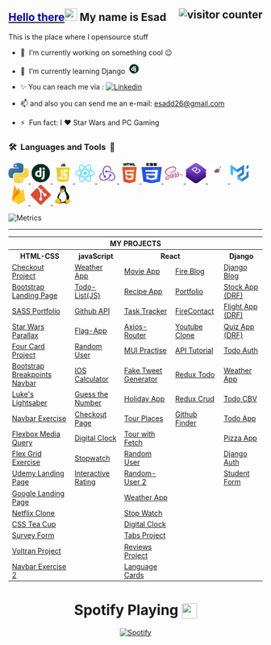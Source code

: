 ## <a href="https://youtu.be/frszEJb0aOo?t=4" ><span style="color:#000099"> Hello there</span></a><img src="https://media.giphy.com/media/hvRJCLFzcasrR4ia7z/giphy.gif" width="25" height="25"></a> My name is Esad <img src="https://komarev.com/ghpvc/?username=esadakman" alt="visitor counter" align="right" valign="center" height="28.5"/>

This is the place where I opensource stuff

- 🔭 &nbsp;I’m currently working on something cool :wink:

- 🌱 &nbsp;I’m currently learning Django &nbsp;<img  src="./logos/django.jpg" alt="django" width="20" height="20"/>

- ✨ You can reach me via : <a href="https://www.linkedin.com/in/esadakman/" target="_blank"> <img src="https://img.shields.io/badge/linkedin-%230077B5.svg?&style=for-the-badge&logo=linkedin&logoColor=white" target="_blank" alt="Linkedin" height="20"/></a>

- 📫 and also you can send me an e-mail: <a href="mailto:esadd26@gmail.com">esadd26@gmail.com</a>

- ⚡ &nbsp;Fun fact: I :heart: Star Wars and PC Gaming

### <b>🛠️&nbsp;&nbsp;Languages&nbsp;and&nbsp;Tools&nbsp;&nbsp;🚀</b>

<p > 
<a href="https://www.python.org" target="_blank" rel="noreferrer"> <img  src="./logos/Python.svg" alt="python" width="40" height="40"/> </a> 
<a href="https://www.djangoproject.com/" target="_blank" rel="noreferrer"> <img  src="./logos/django.jpg" alt="django" width="40" height="40"/> </a> 
<a href="https://www.javascript.org" target="_blank" rel="noreferrer"><img  src="./logos/js_logo.png" alt="javascript" width="40" height="40"/> </a>
<a href="https://reactjs.org/" target="_blank" rel="noreferrer"><img  src="./logos/react_logo.png" alt="react" width="40" height="40"/>  </a> 
<a href="https://redux.js.org/" target="_blank" rel="noreferrer"><img  src="./logos/redux.png" alt="react" width="40" height="40"/>  </a> 
<a href="https://html.com" target="_blank" rel="noreferrer"><img src="./logos/HTML5.svg" alt="html5" width="40" height="40"/> </a> 
<a href="https://www.w3.org/Style/CSS/Overview.en.html" target="_blank" rel="noreferrer"> <img src="./logos/CSS3.svg" alt="css3" width="40" height="40"/> </a> 
<a href="https://sass-lang.com/" target="_blank" rel="noreferrer"> <img  src="./logos/sass_logo.png" alt="sass" width="40" height="40"/> 
<a href="https://getbootstrap.com/" target="_blank" rel="noreferrer"> <img  src="./logos/bootstrap.logo.png" alt="bootstrap" width="40" height="40"/>  
<a href="https://git-scm.com/" target="_blank" rel="noreferrer"> </a>
<a href="https://styled-components.com/" rel="noreferrer"> <img src="./logos/styled_components.png" alt="styled_components" width="40" height="40"/> </a> 
<a href="https://mui.com/" target="_blank" rel="noreferrer"> <img src="./logos/mui.png" alt="mui" width="40" height="40"/> </a> 
<a href="https://firebase.google.com/" target="_blank" rel="noreferrer"> <img src="./logos/firebase.png" alt="mui" width="40" height="40"/> </a> 
<a href="https://git-scm.com" target="_blank" rel="noreferrer"> <img src="./logos/git.svg" alt="git" width="40" height="40"/> </a>    
<a href="https://www.linux.org" target="_blank" rel="noreferrer"> <img src="./logos/linux.png" alt="linux" width="40" height="40"/> </a> 
</p>

![Metrics](https://metrics.lecoq.io/esadakman?template=classic&base.header=0&base.activity=0&base.community=0&base.repositories=0&base.metadata=0&isocalendar=1&languages=1&base=header%2C%20activity%2C%20community%2C%20repositories%2C%20metadata&base.indepth=false&base.hireable=false&base.skip=false&isocalendar=false&isocalendar.duration=half-year&languages=false&languages.ignored=Procfile&languages.limit=8&languages.threshold=0%25&languages.other=false&languages.colors=github&languages.aliases=Jupyter%20Notebook%3APython&languages.sections=most-used&languages.indepth=false&languages.analysis.timeout=15&languages.categories=markup%2C%20programming&languages.recent.categories=markup%2C%20programming&languages.recent.load=300&languages.recent.days=14&config.timezone=Europe%2FIstanbul&config.display=large)
 
---

<div align='center'>
<table>
  <tr>
      <th colspan="5">MY PROJECTS</th>
  </tr>
  <tr > 
      <th>HTML-CSS</th>
      <th>javaScript</th>  
      <th colspan=2 >React</th>    
      <th>Django</th>  
  </tr>
  <tr>
    <td><a href="https://github.com/esadakman/checkout_form_responsive" target="_blank">Checkout Project</a></td>
    <td><a href="https://github.com/esadakman/weatherApp" target="_blank">Weather App</a></td>
    <td ><a href="https://github.com/esadakman/reactjs-movie-app" target="_blank">Movie App</a></td>
    <td><a href="https://github.com/esadakman/reactjs-fireblog" target="_blank">Fire Blog</a></td> 
    <td><a href="https://github.com/esadakman/django-blog-app" target="_blank">Django Blog</a></td>
  </tr> 
  <tr>
    <td><a href="https://github.com/esadakman/bootstrap-landing-page" target="_blank">Bootstrap Landing Page</a></td> 
    <td><a href="https://github.com/esadakman/todo_list_project" target="_blank">Todo-List(JS)</a></td>
    <td><a href="https://github.com/esadakman/reactjs-recipe-app" target="_blank">Recipe App</a></td>
    <td><a href="https://github.com/esadakman/esadakman.github.io" target="_blank">Portfolio </a></td>
    <td><a href="https://github.com/esadakman/django-stock-app" target="_blank">Stock App (DRF)</a></td>
  </tr>
  
  <tr>
    <td><a href="https://github.com/esadakman/Sass-Portfolio" target="_blank">SASS Portfolio</a></td>
    <td><a href="https://github.com/esadakman/github_api" target="_blank" rel="noreferrer">Github API</a></td>
    <td><a href="https://github.com/esadakman/reactjs-task-tracker" target="_blank">Task Tracker</a></td>
    <td><a href="https://github.com/esadakman/reactjs-fireContact" target="_blank">FireContact</a></td>
    <td><a href="https://github.com/esadakman/django-flight-app" target="_blank">Flight App (DRF)</a></td>
  </tr>
  
  <tr>
    <td><a href="https://github.com/esadakman/starwars_parallax" target="_blank">Star Wars Parallax </a></td>
    <td><a href="https://github.com/esadakman/flag_app" target="_blank">Flag-App</a></td>
    <td><a href="https://github.com/esadakman/reactjs-axios-router" target="_blank">Axios-Router</a></td>
    <td><a href="https://github.com/esadakman/reactjs-youtube-clone" target="_blank">Youtube Clone</a></td>
    <td><a href="https://github.com/esadakman/django-quiz-app" target="_blank">Quiz App (DRF)</a></td>
  </tr>
  
  <tr>
    <td><a href="https://github.com/esadakman/four_card_feature" target="_blank">Four Card Project</a></td>
    <td><a href="https://github.com/esadakman/randomUserGenerator" target="_blank">Random User</a></td>
    <td><a href="https://github.com/esadakman/reactjs-mui-example" target="_blank">MUI Practise </a></td>
    <td><a href="https://github.com/esadakman/reactjs-api-tutorial" target="_blank">API Tutorial </a></td>
    <td><a href="https://github.com/esadakman/django-auth-todo" target="_blank">Todo Auth</a></td>
  </tr>
  
  <tr>
    <td><a href="https://github.com/esadakman/bootstrap_breakpoints_navbar" target="_blank" rel="noreferrer">Bootstrap Breakpoints Navbar</a></td>
    <td><a href="https://github.com/esadakman/ios_calculator" target="_blank">IOS Calculator</a></td> 
    <td><a href="https://github.com/esadakman/reactjs-tweet-generator" target="_blank">Fake Tweet Generator</a></td>
    <td><a href="https://github.com/esadakman/reactjs-redux-todo" target="_blank">Redux Todo</a></td>
    <td><a href="https://github.com/esadakman/django-weather-app" target="_blank">Weather App</a></td>
  </tr>
  
  <tr>
    <td><a href="https://github.com/esadakman/lightsaber" target="_blank" rel="noreferrer">Luke's Lightsaber</a></td>
    <td><a href="https://github.com/esadakman/guess-the-number" target="_blank">Guess the Number </a></td>
    <td><a href="https://github.com/esadakman/reactjs-holidaysApp" target="_blank">Holiday App</a></td>
    <td><a href="https://github.com/esadakman/reactjs-redux-crud" target="_blank">Redux Crud</a></td>
    <td><a href="https://github.com/esadakman/django-todo-CBV" target="_blank">Todo CBV</a></td>
  </tr>
  
  <tr>
    <td><a href="https://github.com/esadakman/navbar_exercise" target="_blank">Navbar Exercise</a></td> 
    <td><a href="https://github.com/esadakman/shopping_cart" target="_blank">Checkout Page</a></td>
    <td><a href="https://github.com/esadakman/reactjs-tour-places" target="_blank">Tour Places</a></td>
    <td><a href="https://github.com/esadakman/reactjs-github-finder" target="_blank">Github Finder</a></td>
    <td><a href="https://github.com/esadakman/django_todo" target="_blank">Todo App</a></td>
  </tr>

  <tr>  
    <td><a href="https://github.com/esadakman/media_query_exercise_1" target="_blank">Flexbox Media Query</a></td>
    <td><a href="https://github.com/esadakman/digital_clock" target="_blank">Digital Clock</a></td>
    <td><a href="https://github.com/esadakman/reactjs-tour-project" target="_blank">Tour with Fetch </a></td>
    <td><a href="" target="_blank"> </a></td>  
    <td><a href="https://github.com/esadakman/django-pizza-app" target="_blank">Pizza App</a></td>
  </tr>
  
  <tr>
    <td><a href="https://github.com/esadakman/flex_grid_exercise" target="_blank">Flex Grid Exercise</a></td>
    <td><a href="https://github.com/esadakman/stopWatch" target="_blank">Stopwatch</a></td>
    <td><a href="https://github.com/esadakman/reactjs-random-user" target="_blank">Random User</a></td>
    <td><a href="" target="_blank"> </a></td>
    <td><a href="https://github.com/esadakman/django-auth" target="_blank">Django Auth</a></td>
    
  </tr>
  
  <tr>
    <td><a href="https://github.com/esadakman/udemy-landing-page" target="_blank">Udemy Landing Page</a></td> 
    <td><a href="https://github.com/esadakman/Interactive-Rating-Component" target="_blank" rel="noreferrer">Interactive Rating</a></td>
    <td><a href="https://github.com/esadakman/reactjs-random-user-2" target="_blank">Random-User 2</a></td>
    <td><a href="" target="_blank"> </a></td> 
    <td><a href="https://github.com/esadakman/django_crud_project" target="_blank">Student Form</a></td> 
  </tr>
  
  <tr>
    <td><a href="https://github.com/esadakman/google_landing_page" target="_blank">Google Landing Page</a></td> 
    <td><a href=" " target="_blank"> </a></td>
    <td><a href="https://github.com/esadakman/reactjs-weather-app" target="_blank">Weather App </a></td>
    <td><a href="" target="_blank"> </a></td>
    <td><a href="" target="_blank"> </a></td>
  </tr>
  
  <tr>
    <td><a href="https://github.com/esadakman/netflix-clone" target="_blank">Netflix Clone</a></td>
    <td><a href="" target="_blank"> </a></td>
    <td><a href="https://github.com/esadakman/reactjs-stop-watch" target="_blank">Stop Watch</a></td>
    <td><a href="" target="_blank"> </a></td>
    <td><a href="" target="_blank"> </a></td>
    
  </tr>
  
  <tr>
    <td><a href="https://github.com/esadakman/CSS_Tea_Cup" target="_blank">CSS Tea Cup</a></td> 
    <td><a href="" target="_blank"> </a></td>
    <td><a href="https://github.com/esadakman/reactjs-digital-clock" target="_blank">Digital Clock</a></td>
    <td><a href="" target="_blank"> </a></td>
    <td><a href="" target="_blank"> </a></td>
  </tr>
  
  <tr>
    <td><a href="https://github.com/esadakman/Survey_Form" target="_blank">Survey Form</a></td>
    <td><a href="" target="_blank"> </a></td>
    <td><a href="https://github.com/esadakman/reactjs-tabs-project" target="_blank">Tabs Project</a></td>
    <td><a href="" target="_blank"> </a></td>
    <td><a href="" target="_blank"> </a></td>
  </tr>
  <tr>
    <td><a href="https://github.com/esadakman/Voltran" target="_blank">Voltran Project</a></td> 
    <td><a href="" target="_blank"> </a></td>
    <td><a href="https://github.com/esadakman/reactjs-reviews-project" target="_blank">Reviews Project</a></td>
    <td><a href="" target="_blank"> </a></td>
    <td><a href="" target="_blank"> </a></td>
  </tr>
  <tr>
    <td><a href="https://github.com/esadakman/nav_bar_responsive" target="_blank">Navbar Exercise 2</a></td>
    <td><a href="" target="_blank"> </a></td>
    <td><a href="https://github.com/esadakman/reactjs-lang-cards" target="_blank">Language Cards</a></td>
    <td><a href="" target="_blank"> </a></td>
    <td><a href="" target="_blank"> </a></td>
  </tr>


</table>
</div>

<!-- ---- -->
<div align="center">

# **Spotify Playing** <img src="https://www.freepnglogos.com/uploads/spotify-logo-png/spotify-download-logo-30.png" align="center" valign="center" width="30" height="30">

[![Spotify](https://spotify-now-playing-esadakman.vercel.app/api/spotify?background_color=0d1117&border_color=ffffff)](https://open.spotify.com/user/215d3sm5u7debtsq4sywdrvwa)

</div>
